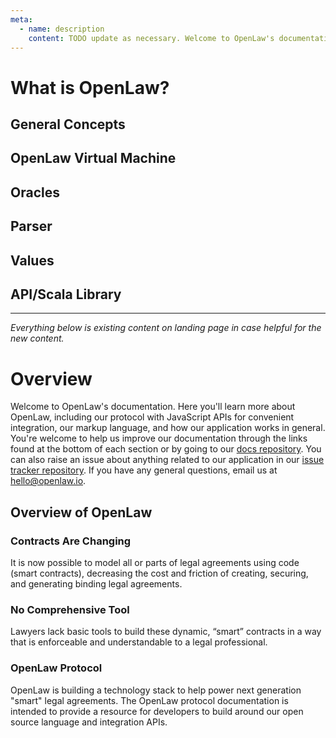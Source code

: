 ```yaml
---
meta:
  - name: description
    content: TODO update as necessary. Welcome to OpenLaw's documentation. Here you'll learn more about OpenLaw, including our protocol with JavaScript APIs for convenient integration, our markup language, and how our application works in general.
---
```


# What is OpenLaw?

## General Concepts

## OpenLaw Virtual Machine

## Oracles

## Parser

## Values

## API/Scala Library

---

_Everything below is existing content on landing page in case helpful for the new content._

# Overview

Welcome to OpenLaw's documentation. Here you'll learn more about OpenLaw, including our protocol with JavaScript APIs for convenient integration, our markup language, and how our application works in general. You're welcome to help us improve our documentation through the links found at the bottom of each section or by going to our [docs repository](https://github.com/openlawteam/docs). You can also raise an issue about anything related to our application in our [issue tracker repository](https://github.com/openlawteam/openlaw-issue-tracker). If you have any general questions, email us at [hello@openlaw.io](mailto:hello@openlaw.io).

## Overview of OpenLaw

### Contracts Are Changing

It is now possible to model all or parts of legal agreements using code (smart contracts), decreasing the cost and friction of creating, securing, and generating binding legal agreements.

### No Comprehensive Tool

Lawyers lack basic tools to build these dynamic, “smart” contracts in a way that is enforceable and understandable to a legal professional.

### OpenLaw Protocol

OpenLaw is building a technology stack to help power next generation "smart" legal agreements. The OpenLaw protocol documentation is intended to provide a resource for developers to build around our open source language and integration APIs.
